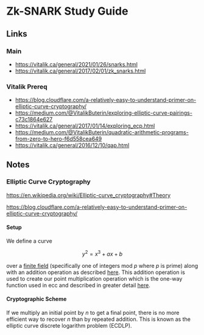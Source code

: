 # Zk-SNARK Study Guide
## Links
### Main
- https://vitalik.ca/general/2021/01/26/snarks.html
- https://vitalik.ca/general/2017/02/01/zk_snarks.html
### Vitalik Prereq
- https://blog.cloudflare.com/a-relatively-easy-to-understand-primer-on-elliptic-curve-cryptography/
- https://medium.com/@VitalikButerin/exploring-elliptic-curve-pairings-c73c1864e627
- https://vitalik.ca/general/2017/01/14/exploring_ecp.html
- https://medium.com/@VitalikButerin/quadratic-arithmetic-programs-from-zero-to-hero-f6d558cea649
- https://vitalik.ca/general/2016/12/10/qap.html

## Notes
### Elliptic Curve Cryptography
https://en.wikipedia.org/wiki/Elliptic-curve_cryptography#Theory

https://blog.cloudflare.com/a-relatively-easy-to-understand-primer-on-elliptic-curve-cryptography/

#### Setup
We define a curve

$$ y^{2}=x^{3}+ax+b $$

over a [finite field](https://en.wikipedia.org/wiki/Finite_field) (specifically one of integers mod $p$ where $p$ is prime) along with an addition operation as described [here](https://en.wikipedia.org/wiki/Elliptic_curve#The_group_law). This addition operation is used to create our point multiplication operation which is the one-way function used in ecc and described in greater detail [here](https://en.wikipedia.org/wiki/Elliptic_curve_point_multiplication).
#### Cryptographic Scheme
If we multiply an initial point by $n$ to get a final point, there is no more efficient way to recover $n$ than by repeated addition. This is known as the elliptic curve discrete logarithm problem (ECDLP).
